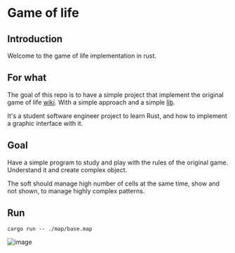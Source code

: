 # Game of life

## Introduction
Welcome to the game of life implementation in rust.


## For what
The goal of this repo is to have a simple project that implement the original game of life [wiki](https://en.wikipedia.org/wiki/Conway%27s_Game_of_Life).
With a simple approach and a simple [lib](https://github.com/ggez/ggez). 

It's a student software engineer project to learn Rust, and how to implement a graphic interface with it.

## Goal
Have a simple program to study and play with the rules of the original game. 
Understand it and create complex object.

The soft should manage high number of cells at the same time, show and not shown, to manage highly complex patterns.

## Run
```shell
cargo run -- ./map/base.map
```

![image](https://github.com/erwan-b/game-of-life/blob/master/assets/video-2657673-f3f0a5dca97743f62e036ca605c35780.gif)
